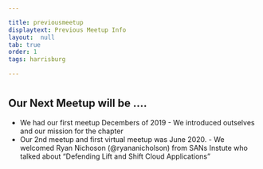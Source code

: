 ```yaml
---

title: previousmeetup
displaytext: Previous Meetup Info 
layout:  null
tab: true
order: 1
tags: harrisburg

---
```

#
## Our Next Meetup will be ....

- We had our first meetup Decembers of 2019 - We introduced outselves and our mission for the chapter
- Our 2nd meetup and first virtual meetup was June 2020. - We welcomed Ryan Nichoson (@ryananicholson) from SANs Instute who talked about “Defending Lift and Shift Cloud Applications”
